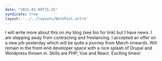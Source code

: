 ```yaml
---
date: "2021-02-09T15:25"
syndicate: true
layout: '../../layouts/NotePost.astro'
---
```


I will write more about this on my blog (see bio for link) but I have news. I am stepping away from contracting and freelancing. I accepted an offer on a new job yesterday which will be quite a journey from March onwards. Will remain in the front-end developer space with a nice splash of Drupal and Wordpress thrown in. Skills are PHP, Vue and React. Exciting times!
